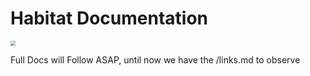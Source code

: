 # Habitat Documentation

<img src="https://media.tenor.com/images/2ae5a557c1ef7104cc1d679bcabcb12c/tenor.gif" style="zoom:50%;" />

Full Docs will Follow ASAP, until now we have the /links.md to observe






